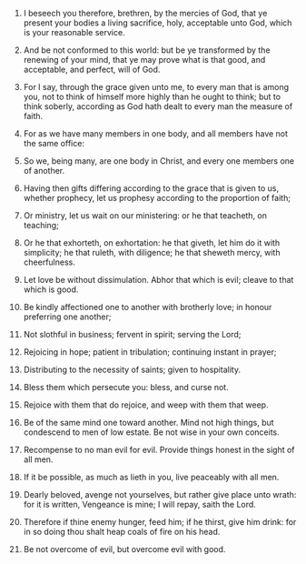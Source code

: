 1. I beseech you therefore, brethren, by the mercies of God, that ye
present your bodies a living sacrifice, holy, acceptable unto God,
which is your reasonable service.

2. And be not conformed to this world: but be ye transformed by the
renewing of your mind, that ye may prove what is that good, and
acceptable, and perfect, will of God.

3. For I say, through the grace given unto me, to every man that is
among you, not to think of himself more highly than he ought to think;
but to think soberly, according as God hath dealt to every man the
measure of faith.

4. For as we have many members in one body, and all members have not
the same office:

5. So we, being many, are one body in Christ, and
every one members one of another.

6. Having then gifts differing according to the grace that is given
to us, whether prophecy, let us prophesy according to the proportion
of faith;

7. Or ministry, let us wait on our ministering: or he that
teacheth, on teaching;

8. Or he that exhorteth, on exhortation: he
that giveth, let him do it with simplicity; he that ruleth, with
diligence; he that sheweth mercy, with cheerfulness.

9. Let love be without dissimulation. Abhor that which is evil;
cleave to that which is good.

10. Be kindly affectioned one to another with brotherly love; in
honour preferring one another;

11. Not slothful in business; fervent
in spirit; serving the Lord;

12. Rejoicing in hope; patient in
tribulation; continuing instant in prayer;

13. Distributing to the
necessity of saints; given to hospitality.

14. Bless them which persecute you: bless, and curse not.

15. Rejoice with them that do rejoice, and weep with them that weep.

16. Be of the same mind one toward another. Mind not high things,
but condescend to men of low estate. Be not wise in your own conceits.

17. Recompense to no man evil for evil. Provide things honest in the
sight of all men.

18. If it be possible, as much as lieth in you, live peaceably with
all men.

19. Dearly beloved, avenge not yourselves, but rather give place
unto wrath: for it is written, Vengeance is mine; I will repay, saith
the Lord.

20. Therefore if thine enemy hunger, feed him; if he thirst, give
him drink: for in so doing thou shalt heap coals of fire on his head.

21. Be not overcome of evil, but overcome evil with good.
